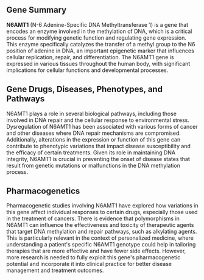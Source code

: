 ## Gene Summary
**N6AMT1** (N-6 Adenine-Specific DNA Methyltransferase 1) is a gene that encodes an enzyme involved in the methylation of DNA, which is a critical process for modifying genetic function and regulating gene expression. This enzyme specifically catalyzes the transfer of a methyl group to the N6 position of adenine in DNA, an important epigenetic marker that influences cellular replication, repair, and differentiation. The N6AMT1 gene is expressed in various tissues throughout the human body, with significant implications for cellular functions and developmental processes.

## Gene Drugs, Diseases, Phenotypes, and Pathways
N6AMT1 plays a role in several biological pathways, including those involved in DNA repair and the cellular response to environmental stress. Dysregulation of N6AMT1 has been associated with various forms of cancer and other diseases where DNA repair mechanisms are compromised. Additionally, alterations in the expression or function of this gene can contribute to phenotypic variations that impact disease susceptibility and the efficacy of certain treatments. Given its role in maintaining DNA integrity, N6AMT1 is crucial in preventing the onset of disease states that result from genetic mutations or malfunctions in the DNA methylation process.

## Pharmacogenetics
Pharmacogenetic studies involving N6AMT1 have explored how variations in this gene affect individual responses to certain drugs, especially those used in the treatment of cancers. There is evidence that polymorphisms in N6AMT1 can influence the effectiveness and toxicity of therapeutic agents that target DNA methylation and repair pathways, such as alkylating agents. This is particularly relevant in the context of personalized medicine, where understanding a patient's specific N6AMT1 genotype could help in tailoring therapies that are more effective and have fewer side effects. However, more research is needed to fully exploit this gene's pharmacogenetic potential and incorporate it into clinical practice for better disease management and treatment outcomes.